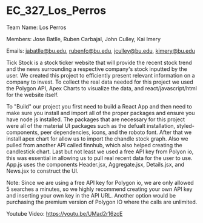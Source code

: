 # EC_327_Los_Perros

Team Name: Los Perros

Members: Jose Batlle, Ruben Carbajal, John Culley, Kai Imery

Emails: jabatlle@bu.edu, rubenfc@bu.edu, jculley@bu.edu, kimery@bu.edu

Tick Stock is a stock ticker website that will provide the recent stock trend and the news surrounding a respective company's stock inputted by the user. We created this project to efficiently present relevant information on a company to invest. To collect the real data needed for this project we used the Polygon API, Apex Charts to visualize the data, and react/javascript/html for the website itself.

To "Build" our project you first need to build a React App and then need to make sure you install and import all of the proper packages and ensure you have node js installed. The packages that are necessary for this project were all of the material UI packages such as the defualt installation, styled-components, peer dependencies, icons, and the roboto font. After that we install apex chart for allow us to import the chandle stock graph. Also we pulled from another API called finnhub, which also helped creating the candlestick chart. Last but not least we used a free API key from Polyon io, this was essential in allowing us to pull real recent data for the user to use. App.js uses the components Header.jsx, Aggregate.jsx, Details.jsx, and News.jsx to construct the UI.

Note: Since we are using a free API key for Polygon io, we are only allowed 5 searches a minutes, so we highly recommend creating your own API key and inserting your own key in the API URL. Another option would be purchasing the premium version of Polygon IO where the calls are unlimited.

Youtube Video: 
https://youtu.be/UMad2r16zcE
